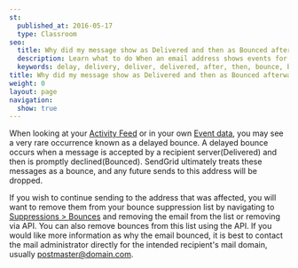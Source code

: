 ```yaml
---
st:
  published_at: 2016-05-17
  type: Classroom
seo:
  title: Why did my message show as Delivered and then as Bounced afterwards?
  description: Learn what to do When an email address shows events for both Delivered and Bounced...
  keywords: delay, delivery, deliver, delivered, after, then, bounce, bounces, bounced
title: Why did my message show as Delivered and then as Bounced afterwards?
weight: 0
layout: page
navigation:
  show: true
---
```


When looking at your [Activity Feed](https://app.sendgrid.com/email_activity?) or in your own [Event data]({{root_url}}/API_Reference/Webhooks/event.html), you may see a very rare occurrence known as a delayed bounce. A delayed bounce occurs when a message is accepted by a recipient server(Delivered) and then is promptly declined(Bounced). SendGrid ultimately treats these messages as a bounce, and any future sends to this address will be dropped. 

If you wish to continue sending to the address that was affected, you will want to remove them from your bounce suppression list by navigating to [Suppressions > Bounces](https://app.sendgrid.com/suppressions/bounces?) and removing the email from the list or removing via API. You can also remove bounces from this list using the API. If you would like more information as why the email bounced, it is best to contact the mail administrator directly for the intended recipient's mail domain, usually postmaster@domain.com.
